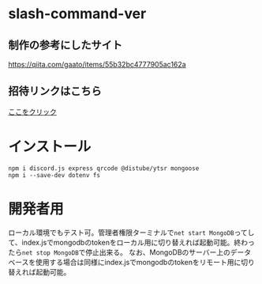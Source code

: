 # slash-command-ver
## 制作の参考にしたサイト
https://qiita.com/gaato/items/55b32bc4777905ac162a

## 招待リンクはこちら
[ここをクリック](https://discord.com/api/oauth2/authorize?client_id=949289830481821776&permissions=277025475600&scope=bot%20applications.commands)

# インストール
```
npm i discord.js express qrcode @distube/ytsr mongoose
npm i --save-dev dotenv fs
```

# 開発者用
ローカル環境でもテスト可。管理者権限ターミナルで`net start MongoDB`ってして、index.jsでmongodbのtokenをローカル用に切り替えれば起動可能。終わったら`net stop MongoDB`で停止出来る。
なお、MongoDBのサーバー上のデータベースを使用する場合は同様にindex.jsでmongodbのtokenをリモート用に切り替えれば起動可能。